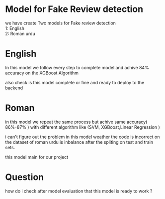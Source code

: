 
# Model  for Fake  Review detection 

we have create Two models for Fake review detection   
1: English  
2: Roman urdu  


# English

In this model we follow every step to complete model and achive 84% accuracy on the XGBoost Algorithm 

also check is this model complete or fine and ready to deploy to the backend  


# Roman

in this model we repeat the same process but achive same accuracy( 86%-87% ) with different algorithm like (SVM, XGBoost,Linear Regression )

i can't figure out the problem in this model weather the code is incorrect on the dataset of roman urdu is inbalance after the spliting on test and train sets.

this model main for our project 

# Question 
how do i check after model evaluation that this model is ready to work ?

